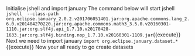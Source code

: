 Initialise jshell and import january
The command below will start jshell
`jshell  --class-path org.eclipse.january_2.0.2.v201706051401.jar:org.apache.commons.lang_2.6.0.v201404270220.jar:org.apache.commons.math3_3.5.0.v20160301-1110.jar:org.slf4j.api_1.7.10.v20170428-1633.jar:org.slf4j.binding.nop_1.7.10.v20160301-1109.jar`{{execute}}
Next we need to import january
`import org.eclipse.january.dataset.*`{{execute}}
Now your all ready to go create datasets
